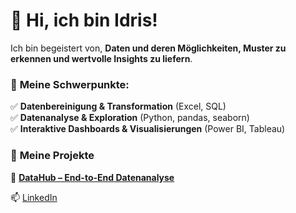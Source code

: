 # 👋 Hi, ich bin Idris!  
 
Ich bin begeistert von, **Daten und deren Möglichkeiten, Muster zu erkennen und wertvolle Insights zu liefern**.  
### 🔹 **Meine Schwerpunkte:**  
✅ **Datenbereinigung & Transformation** (Excel, SQL)  
✅ **Datenanalyse & Exploration** (Python, pandas, seaborn)  
✅ **Interaktive Dashboards & Visualisierungen** (Power BI, Tableau)  

### 📌 **Meine Projekte**  
🔹 **[DataHub – End-to-End Datenanalyse](https://github.com/dein-benutzername/DataHub)**  

📫 [LinkedIn](https://linkedin.com)  


